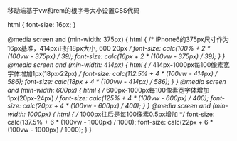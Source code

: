 移动端基于vw和rem的根字号大小设置CSS代码

html {
font-size: 16px;
}

@media screen and (min-width: 375px) {
html {
/* iPhone6的375px尺寸作为16px基准，414px正好18px大小, 600 20px */
font-size: calc(100% + 2 * (100vw - 375px) / 39);
font-size: calc(16px + 2 * (100vw - 375px) / 39);
}
}
@media screen and (min-width: 414px) {
html {
/* 414px-1000px每100像素宽字体增加1px(18px-22px) */
font-size: calc(112.5% + 4 * (100vw - 414px) / 586);
font-size: calc(18px + 4 * (100vw - 414px) / 586);
}
}
@media screen and (min-width: 600px) {
html {
/* 600px-1000px每100像素宽字体增加1px(20px-24px) */
font-size: calc(125% + 4 * (100vw - 600px) / 400);
font-size: calc(20px + 4 * (100vw - 600px) / 400);
}
}
@media screen and (min-width: 1000px) {
html {
/* 1000px往后是每100像素0.5px增加 */
font-size: calc(137.5% + 6 * (100vw - 1000px) / 1000);
font-size: calc(22px + 6 * (100vw - 1000px) / 1000);
}
}